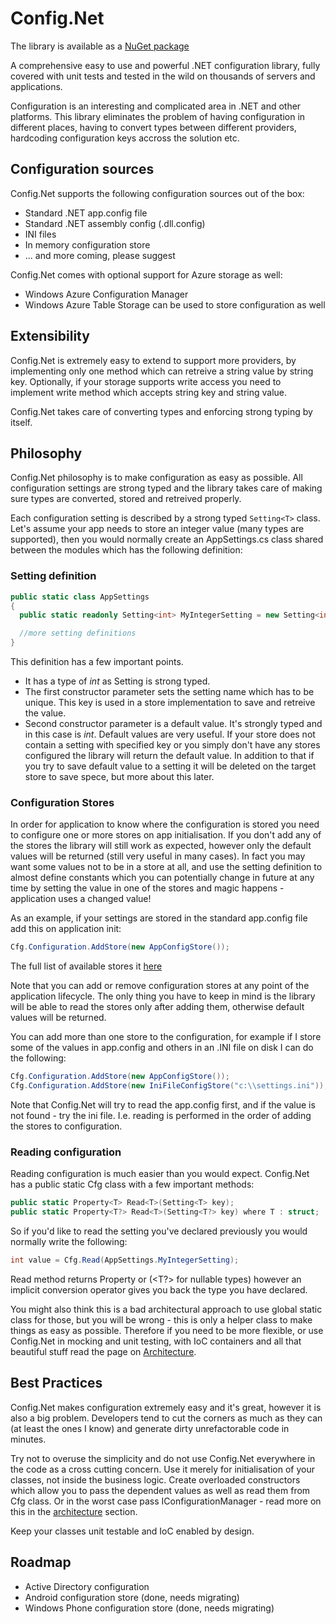 # Config.Net

The library is available as a [NuGet package](https://www.nuget.org/packages/Config.Net)

A comprehensive easy to use and powerful .NET configuration library, fully covered with unit tests and tested in
the wild on thousands of servers and applications.

Configuration is an interesting and complicated area in .NET and other platforms. This library eliminates the
problem of having configuration in different places, having to convert types between different providers, hardcoding
configuration keys accross the solution etc.

## Configuration sources

Config.Net supports the following configuration sources out of the box:

* Standard .NET app.config file
* Standard .NET assembly config (.dll.config)
* INI files
* In memory configuration store
* ... and more coming, please suggest

Config.Net comes with optional support for Azure storage as well:

* Windows Azure Configuration Manager
* Windows Azure Table Storage can be used to store configuration as well


## Extensibility

Config.Net is extremely easy to extend to support more providers, by implementing only one method which can retreive a
string value by string key. Optionally, if your storage supports write access you need to implement write method
which accepts string key and string value.

Config.Net takes care of converting types and enforcing strong typing by itself.

## Philosophy

Config.Net philosophy is to make configuration as easy as possible. All configuration settings are strong typed and
the library takes care of making sure types are converted, stored and retreived properly.

Each configuration setting is described by a strong typed `Setting<T>` class. Let's assume your app needs to store an
integer value (many types are supported), then you would normally create an AppSettings.cs class shared between the modules
which has the following definition:

### Setting definition

```csharp
public static class AppSettings
{
  public static readonly Setting<int> MyIntegerSetting = new Setting<int>("Namespace.App.MyIntegerSetting", 5);

  //more setting definitions
}
```

This definition has a few important points.

* It has a type of _int_ as Setting<T> is strong typed.
* The first constructor parameter sets the setting name which has to be unique. This key is used in a store implementation
  to save and retreive the value.
* Second constructor parameter is a default value. It's strongly typed and in this case is _int_. Default values are very
  useful. If your store does not contain a setting with specified key or you simply don't have any stores configured
  the library will return the default value. In addition to that if you try to save default value to a setting it will be
  deleted on the target store to save spece, but more about this later.

### Configuration Stores

In order for application to know where the configuration is stored you need to configure one or more stores on app
initialisation. If you don't add any of the stores the library will still work as expected, however only the default
values will be returned (still very useful in many cases). In fact you may want some values not to be in a store at all,
and use the setting definition to almost define constants which you can potentially change in future at any time
by setting the value in one of the stores and magic happens - application uses a changed value!

As an example, if your settings are stored in the standard app.config file add this on application init:

```csharp
Cfg.Configuration.AddStore(new AppConfigStore());
```

The full list of available stores it [here](https://github.com/aloneguid/config/wiki/List-of-configuraton-stores)

Note that you can add or remove configuration stores at any point of the application lifecycle. The only thing you have
to keep in mind is the library will be able to read the stores only after adding them, otherwise default values will be
returned.

You can add more than one store to the configuration, for example if I store some of the values in app.config and others in
an .INI file on disk I can do the following:

```csharp
Cfg.Configuration.AddStore(new AppConfigStore());
Cfg.Configuration.AddStore(new IniFileConfigStore("c:\\settings.ini"));
```

Note that Config.Net will try to read the app.config first, and if the value is not found - try the ini file. I.e. reading
is performed in the order of adding the stores to configuration.

### Reading configuration

Reading configuration is much easier than you would expect. Config.Net has a public static Cfg class with a few important
methods:

```csharp
public static Property<T> Read<T>(Setting<T> key);
public static Property<T?> Read<T>(Setting<T?> key) where T : struct;
```

So if you'd like to read the setting you've declared previously you would normally write the following:

```csharp
int value = Cfg.Read(AppSettings.MyIntegerSetting);
```

Read method returns Property<T> or (<T?> for nullable types) however an implicit conversion operator gives you back
the type you have declared.

You might also think this is a bad architectural approach to use global static class for those, but you will be wrong - 
this is only a helper class to make things as easy as possible. Therefore if you need to be more flexible, or use
Config.Net in mocking and unit testing, with IoC containers and all that beautiful stuff read the page on [Architecture](https://github.com/aloneguid/config/wiki/Architecture).

## Best Practices

Config.Net makes configuration extremely easy and it's great, however it is also a big problem. Developers tend to
cut the corners as much as they can (at least the ones I know) and generate dirty unrefactorable code in minutes.

Try not to overuse the simplicity and do not use Config.Net everywhere in the code as a cross cutting concern. Use it
merely for initialisation of your classes, not inside the business logic. Create overloaded constructors which
allow you to pass the dependent values as well as read them from Cfg class. Or in the worst case pass IConfigurationManager - 
read more on this in the [architecture](https://github.com/aloneguid/config/wiki/Architecture) section.

Keep your classes unit testable and IoC enabled by design.

## Roadmap

* Active Directory configuration
* Android configuration store (done, needs migrating)
* Windows Phone configuration store (done, needs migrating)
